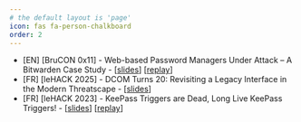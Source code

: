 ```yaml
---
# the default layout is 'page'
icon: fas fa-person-chalkboard
order: 2
---
```


- [EN] [BruCON 0x11] - Web-based Password Managers Under Attack – A Bitwarden Case Study - [[slides](https://d3lb3.github.io/assets/BruCON_0x11.pdf)] [[replay](https://www.youtube.com/watch?v=aAdD2z6uA7w)]
- [FR] [leHACK 2025] - DCOM Turns 20: Revisiting a Legacy Interface in the Modern Threatscape - [[slides](https://d3lb3.github.io/assets/leHACK_2025.pdf)]
- [FR] [leHACK 2023] - KeePass Triggers are Dead, Long Live KeePass Triggers! - [[slides](https://d3lb3.github.io/assets/leHACK_2023.pdf)] [[replay](https://www.youtube.com/watch?v=nFIbQ5ew9PU)]